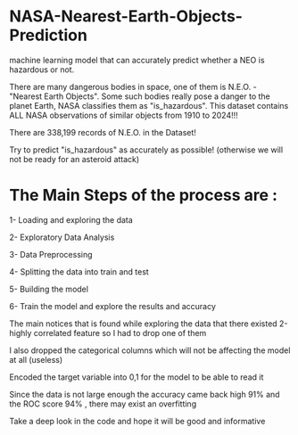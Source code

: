 # NASA-Nearest-Earth-Objects-Prediction
machine learning model that can accurately predict whether a NEO is hazardous or not.

There are many dangerous bodies in space, one of them is N.E.O. - "Nearest Earth Objects". Some such bodies really pose a danger to the planet Earth, NASA classifies them as "is_hazardous". This dataset contains ALL NASA observations of similar objects from 1910 to 2024!!!

There are 338,199 records of N.E.O. in the Dataset!

Try to predict "is_hazardous" as accurately as possible! (otherwise we will not be ready for an asteroid attack)

# The Main Steps of the process are :
  1- Loading and exploring the data 
  
  2- Exploratory Data Analysis
  
  3- Data Preprocessing 
  
  4- Splitting the data into train and test 
  
  5- Building the model 
  
  6- Train the model and explore the results and accuracy 


The main notices that is found while exploring the data that there existed 2-highly correlated feature so I had to drop one of them 

I also dropped the categorical columns which will not be affecting the model at all (useless)

Encoded the target variable into 0,1 for the model to be able to read it 

Since the data is not large enough the accuracy came back high 91% and the ROC score 94% , there may exist an overfitting 

Take a deep look in the code and hope it will be good and informative
